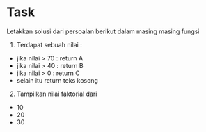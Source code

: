 # Task
Letakkan solusi dari persoalan berikut dalam masing masing fungsi

1. Terdapat sebuah nilai :
- jika nilai > 70 : return A
- jika nilai > 40 : return B
- jika nilai > 0 : return C
- selain itu return teks kosong


2. Tampilkan nilai faktorial dari
- 10
- 20
- 30

